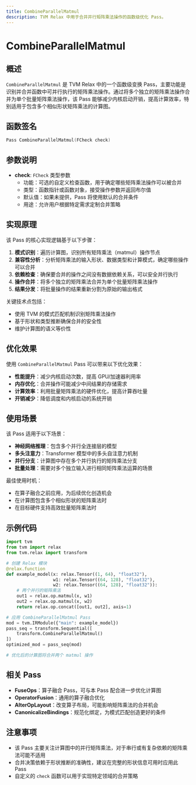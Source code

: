 ```yaml
---
title: CombineParallelMatmul
description: TVM Relax 中用于合并并行矩阵乘法操作的函数级优化 Pass。
---
```


# CombineParallelMatmul

## 概述

`CombineParallelMatmul` 是 TVM Relax 中的一个函数级变换 Pass，主要功能是识别并合并函数中可并行执行的矩阵乘法操作。通过将多个独立的矩阵乘法操作合并为单个批量矩阵乘法操作，该 Pass 能够减少内核启动开销，提高计算效率，特别适用于包含多个相似形状矩阵乘法的计算图。

## 函数签名

```cpp
Pass CombineParallelMatmul(FCheck check)
```

## 参数说明

- **check**: `FCheck` 类型参数
  - 功能：可选的自定义检查函数，用于确定哪些矩阵乘法操作可以被合并
  - 类型：函数指针或函数对象，接受操作参数并返回布尔值
  - 默认值：如果未提供，Pass 将使用默认的合并条件
  - 用途：允许用户根据特定需求定制合并策略

## 实现原理

该 Pass 的核心实现逻辑基于以下步骤：

1. **模式识别**：遍历计算图，识别所有矩阵乘法（matmul）操作节点
2. **兼容性分析**：分析矩阵乘法的输入形状、数据类型和计算模式，确定哪些操作可以合并
3. **依赖检查**：确保要合并的操作之间没有数据依赖关系，可以安全并行执行
4. **操作合并**：将多个独立的矩阵乘法合并为单个批量矩阵乘法操作
5. **结果分发**：将批量操作的结果重新分割为原始的输出格式

关键技术点包括：
- 使用 TVM 的模式匹配机制识别矩阵乘法操作
- 基于形状和类型推断确保合并的安全性
- 维护计算图的语义等价性

## 优化效果

使用 `CombineParallelMatmul` Pass 可以带来以下优化效果：

- **性能提升**：减少内核启动次数，提高 GPU/加速器利用率
- **内存优化**：合并操作可能减少中间结果的存储需求
- **计算效率**：利用批量矩阵乘法的硬件优化，提高计算吞吐量
- **开销减少**：降低调度和内核启动的系统开销

## 使用场景

该 Pass 适用于以下场景：

- **神经网络推理**：包含多个并行全连接层的模型
- **多头注意力**：Transformer 模型中的多头自注意力机制
- **并行分支**：计算图中存在多个并行执行的矩阵乘法分支
- **批量处理**：需要对多个独立输入进行相同矩阵乘法运算的场景

最佳使用时机：
- 在算子融合之前应用，为后续优化创造机会
- 在计算图包含多个相似形状的矩阵乘法时
- 在目标硬件支持高效批量矩阵乘法时

## 示例代码

```python
import tvm
from tvm import relax
from tvm.relax import transform

# 创建 Relax 模块
@relax.function
def example_model(x: relax.Tensor((1, 64), "float32"),
                  w1: relax.Tensor((64, 128), "float32"),
                  w2: relax.Tensor((64, 128), "float32")):
    # 两个并行的矩阵乘法
    out1 = relax.op.matmul(x, w1)
    out2 = relax.op.matmul(x, w2)
    return relax.op.concat([out1, out2], axis=1)

# 应用 CombineParallelMatmul Pass
mod = tvm.IRModule({"main": example_model})
pass_seq = transform.Sequential([
    transform.CombineParallelMatmul()
])
optimized_mod = pass_seq(mod)

# 优化后的计算图将合并两个 matmul 操作
```

## 相关 Pass

- **FuseOps**：算子融合 Pass，可与本 Pass 配合进一步优化计算图
- **OperatorFusion**：通用的算子融合优化
- **AlterOpLayout**：改变算子布局，可能影响矩阵乘法的合并机会
- **CanonicalizeBindings**：规范化绑定，为模式匹配创造更好的条件

## 注意事项

- 该 Pass 主要关注计算图中的并行矩阵乘法，对于串行或有复杂依赖的矩阵乘法可能不适用
- 合并决策依赖于形状推断的准确性，建议在完整的形状信息可用时应用此 Pass
- 自定义的 `check` 函数可以用于实现特定领域的合并策略
